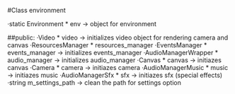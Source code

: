 #Class environment

·static Environment * env → object for environment

##public:
·Video * video → initializes video object for rendering camera and canvas
·ResourcesManager * resources_manager
·EventsManager * events_manager → initializes events_manager
·AudioManagerWrapper * audio_manager → initializes audio_manager
·Canvas * canvas → initiazes canvas
·Camera * camera → initiazes camera
·AudioManagerMusic * music → initiazes music
·AudioManagerSfx * sfx → initiazes sfx (special effects)
·string m_settings_path → clean the path for settings option
